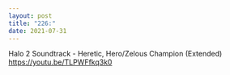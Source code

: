 ```yaml
---
layout: post
title: "226:"
date: 2021-07-31
---
```


Halo 2 Soundtrack - Heretic, Hero/Zelous Champion (Extended)
https://youtu.be/TLPWFfkq3k0
